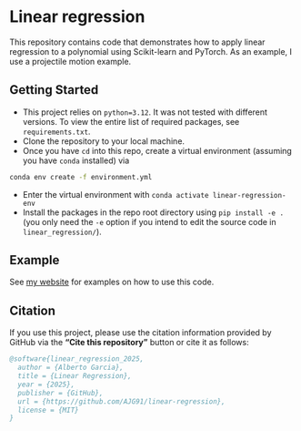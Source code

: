 # Linear regression

[my-website]: https://AJG91.github.io "my-website"

This repository contains code that demonstrates how to apply linear regression to a polynomial using Scikit-learn and PyTorch. As an example, I use a projectile motion example.

## Getting Started

* This project relies on `python=3.12`. It was not tested with different versions.
  To view the entire list of required packages, see `requirements.txt`.
* Clone the repository to your local machine.
* Once you have `cd` into this repo, create a virtual environment (assuming you have `conda` installed) via
```bash
conda env create -f environment.yml
```
* Enter the virtual environment with `conda activate linear-regression-env`
* Install the packages in the repo root directory using `pip install -e .`
  (you only need the `-e` option if you intend to edit the source code in `linear_regression/`).


## Example

See [my website][my-website] for examples on how to use this code.

## Citation

If you use this project, please use the citation information provided by GitHub via the **“Cite this repository”** button or cite it as follows:

```bibtex
@software{linear_regression_2025,
  author = {Alberto Garcia},
  title = {Linear Regression},
  year = {2025},
  publisher = {GitHub},
  url = {https://github.com/AJG91/linear-regression},
  license = {MIT}
}
```